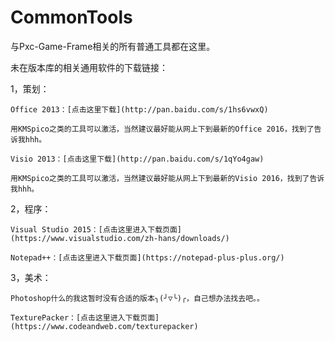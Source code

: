 ﻿# CommonTools
与Pxc-Game-Frame相关的所有普通工具都在这里。


未在版本库的相关通用软件的下载链接：

1，策划：

	Office 2013：[点击这里下载](http://pan.baidu.com/s/1hs6vwxQ)
	
	用KMSpico之类的工具可以激活，当然建议最好能从网上下到最新的Office 2016，找到了告诉我hhh。
	
	Visio 2013：[点击这里下载](http://pan.baidu.com/s/1qYo4gaw)
	
	用KMSpico之类的工具可以激活，当然建议最好能从网上下到最新的Visio 2016，找到了告诉我hhh。
	
2，程序：

	Visual Studio 2015：[点击这里进入下载页面](https://www.visualstudio.com/zh-hans/downloads/)
	
	Notepad++：[点击这里进入下载页面](https://notepad-plus-plus.org/)
	
3，美术：

	Photoshop什么的我这暂时没有合适的版本╮(╯▽╰)╭，自己想办法找去吧。。
	
	TexturePacker：[点击这里进入下载页面](https://www.codeandweb.com/texturepacker)